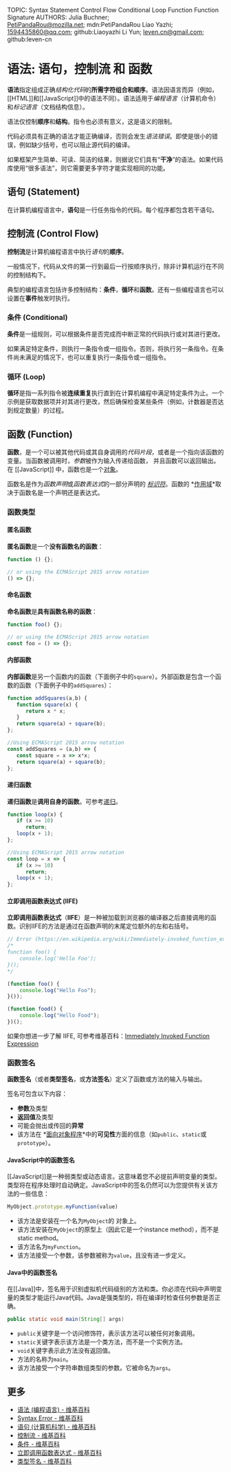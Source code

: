 TOPIC: Syntax
       Statement
       Control Flow
       Conditional
       Loop
       Function
       Function Signature
AUTHORS: Julia Buchner; PetiPandaRou@mozilla.net; mdn:PetiPandaRou
         Liao Yazhi; 1594435860@qq.com; github:Liaoyazhi
         Li Yun; leven.cn@gmail.com; github:leven-cn

# 语法: 语句，控制流 和 函数

**语法**指定组成正确*结构化代码*的**所需字符组合和顺序**。语法因语言而异（例如，[[HTML]]和[[JavaScript]]中的语法不同）。语法适用于*编程语言*（计算机命令）和*标记语言*（文档结构信息）。

语法仅控制**顺序**和**结构**。指令也必须有意义，这是语义的限制。

代码必须具有正确的语法才能正确编译，否则会发生*语法错误*。即使是很小的错误，例如缺少括号，也可以阻止源代码的编译。

如果框架产生简单、可读、简洁的结果，则据说它们具有“**干净**”的语法。如果代码库使用“很多语法”，则它需要更多字符才能实现相同的功能。

## 语句 (Statement)

在计算机编程语言中，**语句**是一行任务指令的代码。每个程序都包含若干语句。

## 控制流 (Control Flow)

**控制流**是计算机编程语言中执行*语句*的**顺序**。

一般情况下，代码从文件的第一行到最后一行按顺序执行，除非计算机运行在不同的控制结构下。

典型的编程语言包括许多控制结构：**条件**，**循环**和**函数**。还有一些编程语言也可以设置在**事件**触发时执行。

### 条件 (Conditional)

**条件**是一组规则，可以根据条件是否完成而中断正常的代码执行或对其进行更改。

如果满足特定条件，则执行一条指令或一组指令。否则，将执行另一条指令。在条件尚未满足的情况下，也可以重复执行一条指令或一组指令。

### 循环 (Loop)

**循环**是指一系列指令被**连续重复**执行直到在计算机编程中满足特定条件为止。一个示例是获取数据项并对其进行更改，然后确保检查某些条件（例如，计数器是否达到规定数量）的过程。

## 函数 (Function)

**函数**，是一个可以被其他代码或其自身调用的*代码片段*，或者是一个指向该函数的变量。当函数被调用时，*参数*被作为输入传递给函数，
并且函数可以返回输出。在 [[JavaScript]] 中，函数也是一个[对象](/zh-hans/webfrontend/object)。

函数名是作为*函数声明*或*函数表达式*的一部分声明的 *[标识符](/zh-hans/glossary/identifier)*。函数的 *[作用域](/zh-hans/glossary/scope)*取决于函数名是一个声明还是表达式。

### 函数类型

#### 匿名函数

**匿名函数**是一个**没有函数名的函数**：

```javascript
function () {};

// or using the ECMAScript 2015 arrow notation
() => {};
```

#### 命名函数

**命名函数**是**具有函数名称的函数**：

```javascript
function foo() {};

// or using the ECMAScript 2015 arrow notation
const foo = () => {};
```

#### 内部函数

**内部函数**是另一个函数内的函数（下面例子中的`square`）。外部函数是包含一个函数的函数（下面例子中的`addSquares`）：

```javascript
function addSquares(a,b) {
   function square(x) {
      return x * x;
   }
   return square(a) + square(b);
};

//Using ECMAScript 2015 arrow notation
const addSquares = (a,b) => {
   const square = x => x*x;
   return square(a) + square(b);
};
```

#### 递归函数

**递归函数**是**调用自身的函数**。可参考[递归](/zh-hans/glossary/Recursion)。

```javascript
function loop(x) {
   if (x >= 10)
      return;
   loop(x + 1);
};

//Using ECMAScript 2015 arrow notation
const loop = x => {
   if (x >= 10)
      return;
   loop(x + 1);
};
```

#### 立即调用函数表达式 (IIFE)

**立即调用函数表达式**（**IIFE**）是一种被加载到浏览器的编译器之后直接调用的函数。识别IIFE的方法是通过在函数声明的末尾定位额外的左和右括号。

```javascript
// Error (https://en.wikipedia.org/wiki/Immediately-invoked_function_expression)
/*
​function foo() {
    console.log('Hello Foo');
}();
*/

(function foo() {
    console.log("Hello Foo");
}());

(function food() {
    console.log("Hello Food");
})();
```

如果你想进一步了解 IIFE, 可参考维基百科：[Immediately Invoked Function Expression](https://en.wikipedia.org/wiki/Immediately-invoked_function_expression)

### 函数签名

**函数签名**（或者**类型签名**，或**方法签名**）定义了函数或方法的输入与输出。

签名可包含以下内容：

- **参数**及类型
- **返回值**及类型
- 可能会抛出或传回的**异常**
- 该方法在 *[面向对象程序](/zh-hans/glossary/OOP)*中的**可见性**方面的信息（如`public`、`static`或`prototype`）。

#### JavaScript中的函数签名

[[JavaScript]]是一种弱类型或动态语言。这意味着您不必提前声明变量的类型。类型将在程序处理时自动确定。JavaScript中的签名仍然可以为您提供有关该方法的一些信息：

```javascript
MyObject.prototype.myFunction(value)
```

- 该方法是安装在一个名为`MyObject`的 对象上。
- 该方法安装在`MyObject`的原型上（因此它是一个instance method），而不是static method。
- 该方法名为`myFunction`。
- 该方法接受一个参数，该参数被称为`value`，且没有进一步定义。

#### Java中的函数签名

在[[Java]]中，签名用于识别虚拟机代码级别的方法和类。你必须在代码中声明变量的类型才能运行Java代码。Java是强类型的，将在编译时检查任何参数是否正确。

```java
public static void main(String[] args)
```

- `public`关键字是一个访问修饰符，表示该方法可以被任何对象调用。
- `static`关键字表示该方法是一个类方法，而不是一个实例方法。
- `void`关键字表示此方法没有返回值。
- 方法的名称为`main`。
- 该方法接受一个字符串数组类型的参数。它被命名为`args`。

## 更多

- [语法 (编程语言) - 维基百科](https://en.wikipedia.org/wiki/Syntax%20(programming%20language))
- [Syntax Error - 维基百科](https://en.wikipedia.org/wiki/Syntax%20error)
- [语句 (计算机科学) - 维基百科](https://en.wikipedia.org/wiki/Statement%20(computer%20science))
- [控制流 - 维基百科](https://en.wikipedia.org/wiki/Control%20flow)
- [条件 - 维基百科](https://en.wikipedia.org/wiki/Exception_handling#Condition_systems)
- [立即调用函数表达式 - 维基百科](https://en.wikipedia.org/wiki/Immediately-invoked_function_expression)
- [类型签名 - 维基百科](https://en.wikipedia.org/wiki/Type%20signature)
